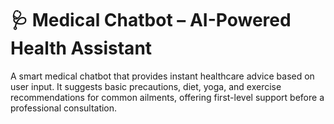 # 🩺 Medical Chatbot – AI-Powered Health Assistant
A smart medical chatbot that provides instant healthcare advice based on user input. It suggests basic precautions, diet, yoga, and exercise recommendations for common ailments, offering first-level support before a professional consultation.

